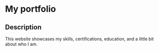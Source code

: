 # My portfolio  

## Description
This website showcases my skills, certifications, education, and a little bit about who I am.
